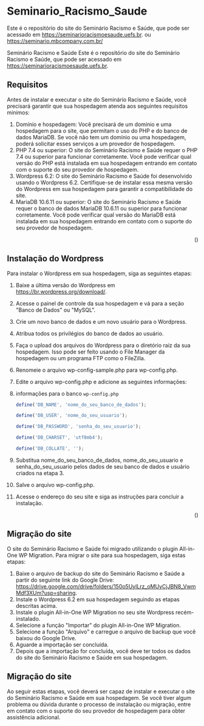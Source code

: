 # Seminario_Racismo_Saude
Este é o repositório do site do Seminário Racismo e Saúde, que pode ser acessado em https://seminarioracismoesaude.uefs.br. ou https://seminario.mbcompany.com.br/ 

Seminário Racismo e Saúde
Este é o repositório do site do Seminário Racismo e Saúde, que pode ser acessado em https://seminarioracismoesaude.uefs.br.

<!-- CONTRIBUTING -->
## Requisitos

Antes de instalar e executar o site do Seminário Racismo e Saúde, você precisará garantir que sua hospedagem atenda aos seguintes requisitos mínimos:

1. Domínio e hospedagem: Você precisará de um domínio e uma hospedagem para o site, que permitam o uso do PHP e do banco de dados MariaDB. Se você não tem um domínio ou uma hospedagem, poderá solicitar esses serviços a um provedor de hospedagem.
2. PHP 7.4 ou superior: O site do Seminário Racismo e Saúde requer o PHP 7.4 ou superior para funcionar corretamente. Você pode verificar qual versão do PHP está instalada em sua hospedagem entrando em contato com o suporte do seu provedor de hospedagem.
3. Wordpress 6.2: O site do Seminário Racismo e Saúde foi desenvolvido usando o Wordpress 6.2. Certifique-se de instalar essa mesma versão do Wordpress em sua hospedagem para garantir a compatibilidade do site.
4. MariaDB 10.6.11 ou superior: O site do Seminário Racismo e Saúde requer o banco de dados MariaDB 10.6.11 ou superior para funcionar corretamente. Você pode verificar qual versão do MariaDB está instalada em sua hospedagem entrando em contato com o suporte do seu provedor de hospedagem.

<p align="right">(<a href="#readme-top"></a>)</p>

<!-- CONTRIBUTING -->
## Instalação do Wordpress

Para instalar o Wordpress em sua hospedagem, siga as seguintes etapas:

1. Baixe a última versão do Wordpress em https://br.wordpress.org/download/.
2. Acesse o painel de controle da sua hospedagem e vá para a seção "Banco de Dados" ou "MySQL".
3. Crie um novo banco de dados e um novo usuário para o Wordpress.
4. Atribua todos os privilégios do banco de dados ao usuário.
5. Faça o upload dos arquivos do Wordpress para o diretório raiz da sua hospedagem. Isso pode ser feito usando o File Manager da hospedagem ou um programa FTP como o FileZilla.
6. Renomeie o arquivo wp-config-sample.php para wp-config.php.
7. Edite o arquivo wp-config.php e adicione as seguintes informações:

7. informações para o banco `wp-config.php`
   ```js
   define('DB_NAME', 'nome_do_seu_banco_de_dados');
   ```
    ```js
   define('DB_USER', 'nome_do_seu_usuario');
   ```
    ```js
   define('DB_PASSWORD', 'senha_do_seu_usuario');
   ```
    ```js
   define('DB_CHARSET', 'utf8mb4');
   ```
    ```js
   define('DB_COLLATE', '');
   ```


8. Substitua nome_do_seu_banco_de_dados, nome_do_seu_usuario e senha_do_seu_usuario pelos dados de seu banco de dados e usuário criados na etapa 3.
9. Salve o arquivo wp-config.php.
10. Acesse o endereço do seu site e siga as instruções para concluir a instalação.

<p align="right">(<a href=""></a>)</p>

## Migração do site

O site do Seminário Racismo e Saúde foi migrado utilizando o plugin All-in-One WP Migration. Para migrar o site para sua hospedagem, siga estas etapas:

1. Baixe o arquivo de backup do site do Seminário Racismo e Saúde a partir do seguinte link do Google Drive: https://drive.google.com/drive/folders/150o5UylLrz_oMUyCjJBN8_VwmMdf3XUm?usp=sharing.
2. Instale o Wordpress 6.2 em sua hospedagem seguindo as etapas descritas acima.
3. Instale o plugin All-in-One WP Migration no seu site Wordpress recém-instalado.
4. Selecione a função "Importar" do plugin All-in-One WP Migration.
5. Selecione a função "Arquivo" e carregue o arquivo de backup que você baixou do Google Drive.
6. Aguarde a importação ser concluída.
7. Depois que a importação for concluída, você deve ter todos os dados do site do Seminário Racismo e Saúde em sua hospedagem.

## Migração do site

Ao seguir estas etapas, você deverá ser capaz de instalar e executar o site do Seminário Racismo e Saúde em sua hospedagem. Se você tiver algum problema ou dúvida durante o processo de instalação ou migração, entre em contato com o suporte do seu provedor de hospedagem para obter assistência adicional.
